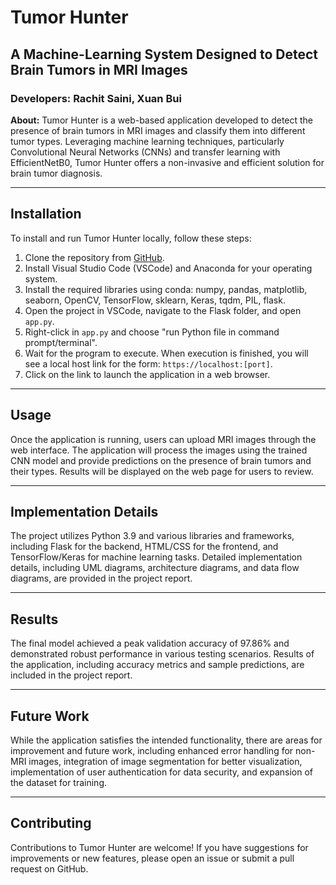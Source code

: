 # Tumor Hunter

## A Machine-Learning System Designed to Detect Brain Tumors in MRI Images

### Developers: Rachit Saini, Xuan Bui

**About:** Tumor Hunter is a web-based application developed to detect the presence of brain tumors in MRI images and classify them into different tumor types. Leveraging machine learning techniques, particularly Convolutional Neural Networks (CNNs) and transfer learning with EfficientNetB0, Tumor Hunter offers a non-invasive and efficient solution for brain tumor diagnosis.

---

## Installation

To install and run Tumor Hunter locally, follow these steps:

1. Clone the repository from [GitHub](https://github.com/rachitsainii/cpsc_597_project).
2. Install Visual Studio Code (VSCode) and Anaconda for your operating system.
3. Install the required libraries using conda: numpy, pandas, matplotlib, seaborn, OpenCV, TensorFlow, sklearn, Keras, tqdm, PIL, flask.
4. Open the project in VSCode, navigate to the Flask folder, and open `app.py`.
5. Right-click in `app.py` and choose "run Python file in command prompt/terminal".
6. Wait for the program to execute. When execution is finished, you will see a local host link for the form: `https://localhost:[port]`.
7. Click on the link to launch the application in a web browser.

---

## Usage

Once the application is running, users can upload MRI images through the web interface. The application will process the images using the trained CNN model and provide predictions on the presence of brain tumors and their types. Results will be displayed on the web page for users to review.

---

## Implementation Details

The project utilizes Python 3.9 and various libraries and frameworks, including Flask for the backend, HTML/CSS for the frontend, and TensorFlow/Keras for machine learning tasks. Detailed implementation details, including UML diagrams, architecture diagrams, and data flow diagrams, are provided in the project report.

---

## Results

The final model achieved a peak validation accuracy of 97.86% and demonstrated robust performance in various testing scenarios. Results of the application, including accuracy metrics and sample predictions, are included in the project report.

---

## Future Work

While the application satisfies the intended functionality, there are areas for improvement and future work, including enhanced error handling for non-MRI images, integration of image segmentation for better visualization, implementation of user authentication for data security, and expansion of the dataset for training.

---

## Contributing

Contributions to Tumor Hunter are welcome! If you have suggestions for improvements or new features, please open an issue or submit a pull request on GitHub.
